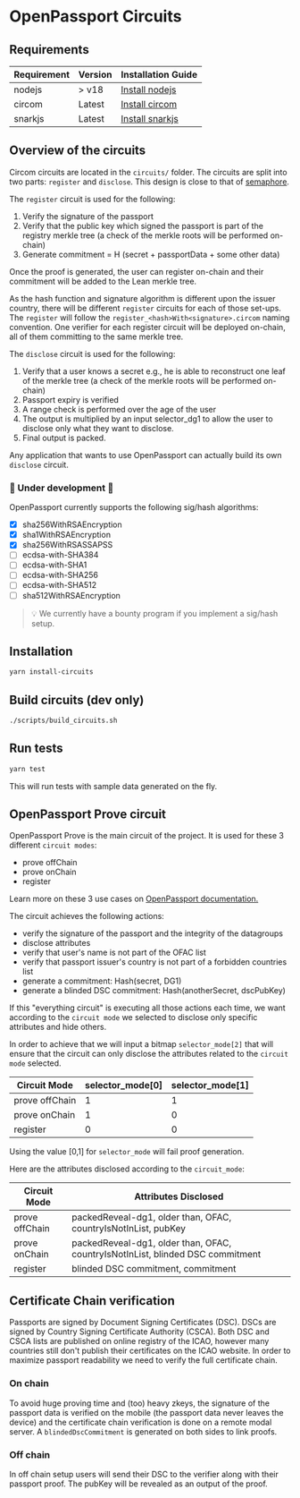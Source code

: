 # OpenPassport Circuits

## Requirements

| Requirement | Version | Installation Guide                                  |
| ----------- | ------- | --------------------------------------------------- |
| nodejs      | > v18   | [Install nodejs](https://nodejs.org/)               |
| circom      | Latest  | [Install circom](https://docs.circom.io/)           |
| snarkjs     | Latest  | [Install snarkjs](https://github.com/iden3/snarkjs) |

## Overview of the circuits

Circom circuits are located in the `circuits/` folder.
The circuits are split into two parts: `register` and `disclose`.
This design is close to that of [semaphore](https://semaphore.pse.dev/).

The `register` circuit is used for the following:

1. Verify the signature of the passport
2. Verify that the public key which signed the passport is part of the registry merkle tree (a check of the merkle roots will be performed on-chain)
3. Generate commitment = H (secret + passportData + some other data)

Once the proof is generated, the user can register on-chain and their commitment will be added to the Lean merkle tree.

As the hash function and signature algorithm is different upon the issuer country, there will be different `register` circuits for each of those set-ups.
The `register` will follow the `register_<hash>With<signature>.circom` naming convention.
One verifier for each register circuit will be deployed on-chain, all of them committing to the same merkle tree.

The `disclose` circuit is used for the following:

1. Verify that a user knows a secret e.g., he is able to reconstruct one leaf of the merkle tree (a check of the merkle roots will be performed on-chain)
2. Passport expiry is verified
3. A range check is performed over the age of the user
4. The output is multiplied by an input selector_dg1 to allow the user to disclose only what they want to disclose.
5. Final output is packed.

Any application that wants to use OpenPassport can actually build its own `disclose` circuit.

### 🚧 Under development 🚧

OpenPassport currently supports the following sig/hash algorithms:

- [x] sha256WithRSAEncryption
- [x] sha1WithRSAEncryption
- [x] sha256WithRSASSAPSS
- [ ] ecdsa-with-SHA384
- [ ] ecdsa-with-SHA1
- [ ] ecdsa-with-SHA256
- [ ] ecdsa-with-SHA512
- [ ] sha512WithRSAEncryption

> 💡 We currently have a bounty program if you implement a sig/hash setup.

## Installation

```bash
yarn install-circuits
```

## Build circuits (dev only)

```bash
./scripts/build_circuits.sh
```

## Run tests

```bash
yarn test
```

This will run tests with sample data generated on the fly.

## OpenPassport Prove circuit

OpenPassport Prove is the main circuit of the project.
It is used for these 3 different `circuit modes`:

- prove offChain
- prove onChain
- register

Learn more on these 3 use cases on [OpenPassport documentation.](https://docs.openpassport.app/docs/use-openpassport/quickstart)

The circuit achieves the following actions:

- verify the signature of the passport and the integrity of the datagroups
- disclose attributes
- verify that user's name is not part of the OFAC list
- verify that passport issuer's country is not part of a forbidden countries list
- generate a commitment: Hash(secret, DG1)
- generate a blinded DSC commitment: Hash(anotherSecret, dscPubKey)

If this "everything circuit" is executing all those actions each time, we want according to the `circuit mode` we selected to disclose only specific attributes and hide others.

In order to achieve that we will input a bitmap `selector_mode[2]` that will ensure that the circuit can only disclose the attributes related to the `circuit mode` selected.

| Circuit Mode   | selector_mode[0] | selector_mode[1] |
| -------------- | ---------------- | ---------------- |
| prove offChain | 1                | 1                |
| prove onChain  | 1                | 0                |
| register       | 0                | 0                |

Using the value [0,1] for `selector_mode` will fail proof generation.

Here are the attributes disclosed according to the `circuit_mode`:

| Circuit Mode   | Attributes Disclosed                                                           |
| -------------- | ------------------------------------------------------------------------------ |
| prove offChain | packedReveal-dg1, older than, OFAC, countryIsNotInList, pubKey                 |
| prove onChain  | packedReveal-dg1, older than, OFAC, countryIsNotInList, blinded DSC commitment |
| register       | blinded DSC commitment, commitment                                             |

## Certificate Chain verification

Passports are signed by Document Signing Certificates (DSC).
DSCs are signed by Country Signing Certificate Authority (CSCA).
Both DSC and CSCA lists are published on online registry of the ICAO, however many countries still don't publish their certificates on the ICAO website.
In order to maximize passport readability we need to verify the full certificate chain.

### On chain

To avoid huge proving time and (too) heavy zkeys, the signature of the passport data is verified on the mobile (the passport data never leaves the device) and the certificate chain verification is done on a remote modal server. A `blindedDscCommitment` is generated on both sides to link proofs.

### Off chain

In off chain setup users will send their DSC to the verifier along with their passport proof. The pubKey will be revealed as an output of the proof.